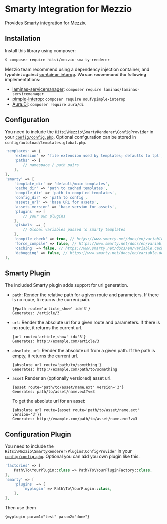 # Smarty Integration for Mezzio

Provides [Smarty](https://www.smarty.net/) integration for
[Mezzio](https://docs.laminas.dev//mezzio/).

## Installation

Install this library using composer:

```bash
$ composer require hitsi/mezzio-smarty-renderer
```
Mezzio team recommend using a dependency injection container, and typehint against
[container-interop](https://github.com/container-interop/container-interop). We
can recommend the following implementations:

- [laminas-servicemanager](https://github.com/laminas/laminas-servicemanager):
  `composer require laminas/laminas-servicemanager`
- [pimple-interop](https://github.com/moufmouf/pimple-interop):
  `composer require mouf/pimple-interop`
- [Aura.Di](https://github.com/auraphp/Aura.Di): `composer require aura/di`

## Configuration

You need to include the `Hitsi\Mezzio\SmartyRenderer\ConfigProvider` in your
[`config/config.php`](https://github.com/mezzio/mezzio-skeleton/blob/master/config/config.php).
Optional configuration can be stored in `config/autoload/templates.global.php`.

```php
'templates' => [
    'extension' => 'file extension used by templates; defaults to tpl',
    'paths' => [
        // namespace / path pairs
    ],
],
'smarty' => [
    'template_dir' => 'default/main templates',
    'cache_dir' => 'path to cached templates',
    'compile_dir' => 'path to compiled templates',
    'config_dir' => 'path to config',
    'assets_url' => 'base URL for assets',
    'assets_version' => 'base version for assets',
    'plugins' => [
        // your own plugins
    ],
    'globals' => [
        // Global variables passed to smarty templates
    ],
    'compile_check' => true, // https://www.smarty.net/docs/en/variable.compile.check.tpl
    'force_compile' => false, // https://www.smarty.net/docs/en/variable.force.compile.tpl
    'caching' => false, // https://www.smarty.net/docs/en/variable.caching.tpl
    'debugging' => false, // https://www.smarty.net/docs/en/variable.debugging.tpl
],
```


## Smarty Plugin

The included Smarty plugin adds support for url generation. 

- ``path``: Render the relative path for a given route and parameters. If there
  is no route, it returns the current path.

  ```smarty
  {#path route='article_show' id='3'}
  Generates: /article/3
  ```
  
- ``url``: Render the absolute url for a given route and parameters. If there is
  no route, it returns the current url.

  ```smarty
  {url route='article_show' id='3'}
  Generates: http://example.com/article/3
  ```

- ``absolute_url``: Render the absolute url from a given path. If the path is
  empty, it returns the current url.

  ```smarty
  {absolute_url route='path/to/something'}
  Generates: http://example.com/path/to/something
  ```

- ``asset`` Render an (optionally versioned) asset url.

  ```smarty
  {asset route='path/to/asset/name.ext' version='3'}
  Generates: path/to/asset/name.ext?v=3
  ```

  To get the absolute url for an asset:

  ```smarty
  {absolute_url route={asset route='path/to/asset/name.ext' version='3'}}
  Generates: http://example.com/path/to/asset/name.ext?v=3
  ```
  
## Configuration Plugin

You need to include the `Hitsi\Mezzio\SmartyRenderer\Plugins\ConfigProvider` in your
[`config/config.php`](https://github.com/mezzio/mezzio-skeleton/blob/master/config/config.php).
Optional you can add you own plugin like this.

```php
'factories' => [
    Path\To\YourPlugin::class => Path\To\YourPluginFactory::class,
],
'smarty' => [
    'plugins' => [
        'myplugin' => Path\To\YourPlugin::class,
    ],
],
```

Then use them

```smarty
{myplugin param1="test" param2="done"}
```

